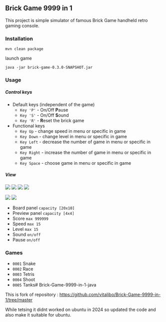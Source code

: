 ## Brick Game 9999 in 1 

This project is simple simulator of famous Brick Game handheld retro gaming console. 

### Installation

`mvn clean package`

launch game

`java -jar brick-game-0.3.0-SNAPSHOT.jar`

### Usage

##### Control keys

- Default keys (independent of the game) 
    - `Key 'P'` - On/Off **P**ause
    - `Key 'S'` - On/Off **S**ound
    - `Key 'R'` - **R**eset the brick game
- Functional keys
    - `Key Up` - change speed in menu or specific in game
    - `Key Down` - change level in menu or specific in game
    - `Key Left` - decrease the number of game in menu or specific in game
    - `Key Right` - increase the number of game in menu or specific in game
    - `Key Space` - choose game in menu or specific in game

##### View

![](https://raw.githubusercontent.com/vitalibo/Brick-Game-9999-in-1/assets/docs/img/sR35V1.gif) ![](https://raw.githubusercontent.com/vitalibo/Brick-Game-9999-in-1/assets/docs/img/IFREtC.gif) ![](https://raw.githubusercontent.com/vitalibo/Brick-Game-9999-in-1/assets/docs/img/bUdlw7.gif) ![](https://raw.githubusercontent.com/vitalibo/Brick-Game-9999-in-1/assets/docs/img/x82Vbe.gif)

![](https://raw.githubusercontent.com/vitalibo/Brick-Game-9999-in-1/assets/docs/img/AwX9jY.gif) ![](https://raw.githubusercontent.com/vitalibo/Brick-Game-9999-in-1/assets/docs/img/ar3crF.gif) 

- Board panel `capacity [20x10]`
- Preview panel `capacity [4x4]`
- Score `max 999999`
- Speed `max 15`
- Level `max 15`
- Sound `on/off`
- Pause `on/off`

### Games
- `0001` Snake
- `0002` Race
- `0003` Tetris
- `0004` Shoot
- `0005` Tanks# Brick-Game-9999-in-1-java



This is fork of repository : https://github.com/vitalibo/Brick-Game-9999-in-1/tree/master

While tetsing it didnt worked on ubuntu in 2024 so updated the code and also make it suitable for ubuntu.
